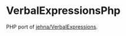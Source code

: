 # VerbalExpressionsPhp

PHP port of [jehna/VerbalExpressions][1].

  [1]: https://github.com/jehna/VerbalExpressions "jehna/VerbalExpressions"

